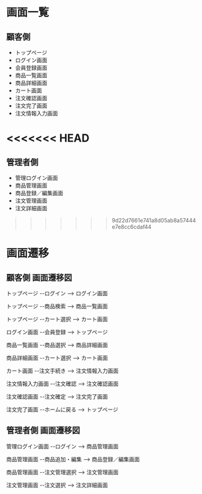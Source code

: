 # 画面一覧
## 顧客側
- トップページ
- ログイン画面
- 会員登録画面
- 商品一覧画面
- 商品詳細画面
- カート画面
- 注文確認画面
- 注文完了画面
- 注文情報入力画面

<<<<<<< HEAD
=======
## 管理者側
- 管理ログイン画面	
- 商品管理画面	
- 商品登録／編集画面	
- 注文管理画面	
- 注文詳細画面
>>>>>>> 9d22d7661e741a8d05ab8a57444e7e8cc6cdaf44

# 画面遷移
## 顧客側 画面遷移図
トップページ --ログイン --> ログイン画面

トップページ --商品検索 --> 商品一覧画面

トップページ --カート選択 --> カート画面

ログイン画面 --会員登録 --> トップページ

商品一覧画面 --商品選択 --> 商品詳細画面

商品詳細画面 --カート選択 --> カート画面

カート画面 --注文手続き --> 注文情報入力画面

注文情報入力画面 --注文確認 --> 注文確認画面

注文確認画面 --注文確定 --> 注文完了画面

注文完了画面 --ホームに戻る --> トップページ

## 管理者側 画面遷移図
管理ログイン画面 --ログイン --> 商品管理画面

商品管理画面 --商品追加・編集 --> 商品登録／編集画面

商品管理画面 --注文管理選択 --> 注文管理画面

注文管理画面 --注文選択 --> 注文詳細画面

